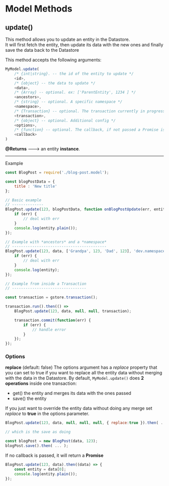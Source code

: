 # Model Methods

## update()

This method allows you to update an entity in the Datastore.  
It will first fetch the entity, then update its data with the new ones and finally save the data back to the Datastore

This method accepts the following arguments:

```js
MyModel.update(
    /* {int|string}. -- the id of the entity to update */
    <id>,
    /* {object} -- the data to update */
    <data>,
    /* {Array} -- optional. ex: ['ParentEntity', 1234 ] */
    <ancestors>,
    /* {string} -- optional. A specific namespace */
    <namespace>,
    /* {Transaction} -- optional. The transaction currently in progress */
    <transaction>,
    /* {object} -- optional. Additional config */
    <options>,
    /* {function} -- optional. The callback, if not passed a Promise is returned */
    <callback>
)
```

**@Returns** ---&gt; an entity **instance**.

---

Example

```js
const BlogPost = require('./blog-post.model');

const blogPostData = {
    title : 'New title'
};

// Basic example
// --------------
BlogPost.update(123, blogPostData, function onBlogPostUpdate(err, entity) {
    if (err) {
        // deal with err
    }
    console.log(entity.plain());
});

// Example with *ancestors* and a *namespace*
// ------------------------------------------
BlogPost.update(123, data, ['Grandpa', 123, 'Dad', 123], 'dev.namespace.com', function(err, entity) {
    if (err) {
        // deal with err
    }
    console.log(entity);
});

// Example from inside a Transaction
// ---------------------------------

const transaction = gstore.transaction();

transaction.run().then(() => 
    BlogPost.update(123, data, null, null, transaction);

    transaction.commit(function(err) {
        if (err) {
            // handle error
        }
    });
});
```


### Options

**replace** (default: false)
The options argument has a *replace* property that you can set to true if you want to replace all the entity data without merging with the data in the Datastore. By default, `MyModel.update()` does **2 operations** inside one transaction:

* get() the entity and merges its data with the ones passed
* save() the entity

If you just want to override the entity data without doing any merge set *replace* to **true** in the options parameter.

```js
BlogPost.update(123, data, null, null, null, { replace:true }).then( ... );

// which is the save as doing

const blogPost = new BlogPost(data, 123);
blogPost.save().then( ... );
```

If no callback is passed, it will return a **Promise**

```js
BlogPost.update(123, data).then((data) => {
    const entity = data[0];
    console.log(entity.plain());
});
```



